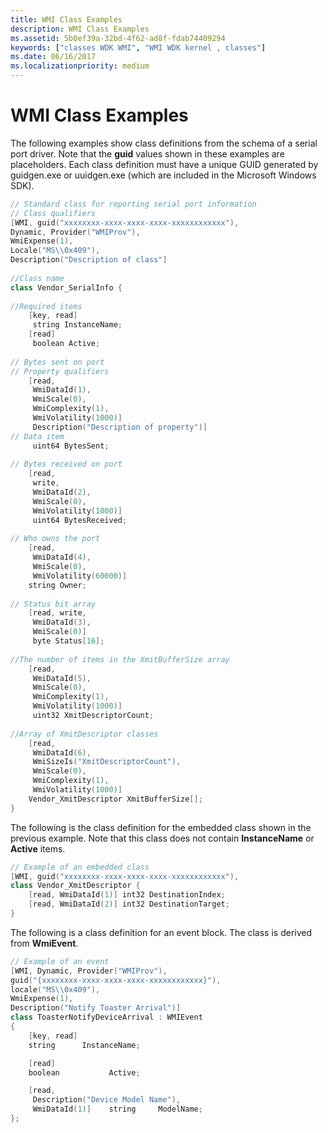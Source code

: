 ```yaml
---
title: WMI Class Examples
description: WMI Class Examples
ms.assetid: 5b0ef39a-32bd-4f62-ad8f-fdab74409294
keywords: ["classes WDK WMI", "WMI WDK kernel , classes"]
ms.date: 06/16/2017
ms.localizationpriority: medium
---
```


# WMI Class Examples





The following examples show class definitions from the schema of a serial port driver. Note that the **guid** values shown in these examples are placeholders. Each class definition must have a unique GUID generated by guidgen.exe or uuidgen.exe (which are included in the Microsoft Windows SDK).

```cpp
// Standard class for reporting serial port information
// Class qualifiers 
[WMI, guid("xxxxxxxx-xxxx-xxxx-xxxx-xxxxxxxxxxxx"),
Dynamic, Provider("WMIProv"),
WmiExpense(1),
Locale("MS\\0x409"),
Description("Description of class"]
 
//Class name 
class Vendor_SerialInfo {
 
//Required items 
    [key, read] 
     string InstanceName;
    [read]
     boolean Active;
 
// Bytes sent on port
// Property qualifiers 
    [read,
     WmiDataId(1),
     WmiScale(0),
     WmiComplexity(1),
     WmiVolatility(1000)]
     Description("Description of property")]
// Data item 
     uint64 BytesSent;
 
// Bytes received on port
    [read,
     write,
     WmiDataId(2),
     WmiScale(0), 
     WmiVolatility(1000)]
     uint64 BytesReceived;
 
// Who owns the port 
    [read,
     WmiDataId(4),
     WmiScale(0),              
     WmiVolatility(60000)] 
    string Owner;
 
// Status bit array
    [read, write,
     WmiDataId(3),
     WmiScale(0)]
     byte Status[16];
 
//The number of items in the XmitBufferSize array
    [read,
     WmiDataId(5),
     WmiScale(0),
     WmiComplexity(1),
     WmiVolatility(1000)]
     uint32 XmitDescriptorCount;       
 
//Array of XmitDescriptor classes
    [read,
     WmiDataId(6),
     WmiSizeIs("XmitDescriptorCount"),
     WmiScale(0),
     WmiComplexity(1),
     WmiVolatility(1000)]
    Vendor_XmitDescriptor XmitBufferSize[];
}
```

The following is the class definition for the embedded class shown in the previous example. Note that this class does not contain **InstanceName** or **Active** items.

```cpp
// Example of an embedded class 
[WMI, guid("xxxxxxxx-xxxx-xxxx-xxxx-xxxxxxxxxxxx"),
class Vendor_XmitDescriptor {
    [read, WmiDataId(1)] int32 DestinationIndex;
    [read, WmiDataId(2)] int32 DestinationTarget;
}
```

The following is a class definition for an event block. The class is derived from **WmiEvent**.

```cpp
// Example of an event
[WMI, Dynamic, Provider("WMIProv"),
guid("{xxxxxxxx-xxxx-xxxx-xxxx-xxxxxxxxxxxx}"),
locale("MS\\0x409"),
WmiExpense(1),
Description("Notify Toaster Arrival")]
class ToasterNotifyDeviceArrival : WMIEvent
{
    [key, read]
    string      InstanceName;

    [read]
    boolean           Active;

    [read,
     Description("Device Model Name"),
     WmiDataId(1)]    string     ModelName;
};
```

 

 




